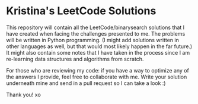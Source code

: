 # Kristina's LeetCode Solutions
This repository will contain all the LeetCode/binarysearch solutions
that I have created when facing the challenges presented
to me. The problems will be written in Python programming.
(I might add solutions written in other languages as well,
but that would most likely happen in the far future.)
It might also contain some notes that I have taken
in the process since I am re-learning data structures
and algorithms from scratch.

For those who are reviewing my code: if you have a way to
optimize any of the answers I provide, feel free to
collaborate with me. Write your solution underneath
mine and send in a pull request so I can take a look :)

Thank you! xo
